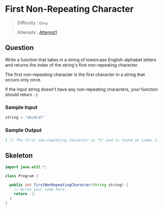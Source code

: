 # <!-- Title -->First Non-Repeating Character

> Difficulty : `Easy` <!--Difficulty-->
> 
> Attempts : [Attempt1](./attempt1/app/FirstNonRepeatingCharacter.java) <!--Attempt Links-->

## Question <!--Question Descriptions-->
Write a function that takes in a string of lowercase English-alphabet letters and returns the index of the string's first non-repeating character.

The first non-repeating character is the first character in a string that occurs only once.

If the input string doesn't have any non-repeating characters, your function should return `-1`

### Sample Input
```java
string = "abcdcaf"
```
### Sample Output
```java
1 // The first non-repeating character is "b" and is found at index 1.
```
## Skeleton <!--Skeleton Code Provided-->
```java
import java.util.*;

class Program {

  public int firstNonRepeatingCharacter(String string) {
    // Write your code here.
    return -1;
  }
}
```